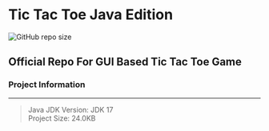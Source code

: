 # Tic Tac Toe Java Edition

<img alt="GitHub repo size" src="https://img.shields.io/github/repo-size/Creator-Solutions/TicTacToe?style=flat-square">

## Official Repo For GUI Based Tic Tac Toe Game

### Project Information
-----

> Java JDK Version: JDK 17 <br>
> Project Size: 24.0KB







